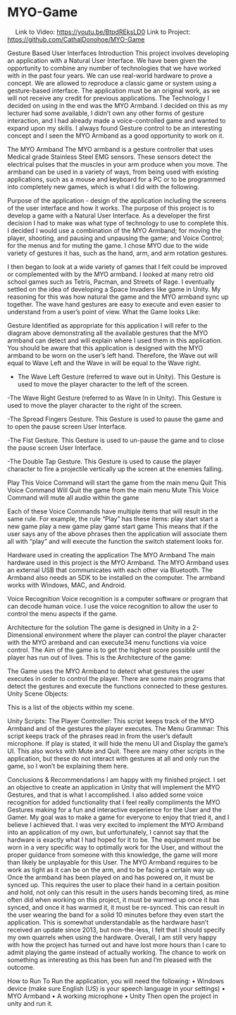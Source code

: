 # MYO-Game

 
Link to Video: https://youtu.be/BtpdREksLD0 
Link to Project: https://github.com/CathalDonohoe/MYO-Game

Gesture Based User Interfaces
Introduction
This project involves developing an application with a Natural User Interface. We have been given the opportunity to combine any number of technologies that we have worked with in the past four years. We can use real-world hardware to prove a concept. We are allowed to reproduce a classic game or system using a gesture-based interface. The application must be an original work, as we will not receive any credit for previous applications. The Technology I decided on using in the end was the MYO Armband. I decided on this as my lecturer had some available, I didn’t own any other forms of gesture interaction, and I had already made a voice-controlled game and wanted to expand upon my skills. I always found Gesture control to be an interesting concept and I seen the MYO Armband as a good opportunity to work on it.

The MYO Armband
The MYO armband is a gesture controller that uses Medical grade Stainless Steel EMG sensors. These sensors detect the electrical pulses that the muscles in your arm produce when you move. The armband can be used in a variety of ways, from being used with existing applications, such as a mouse and keyboard for a PC or to be programmed into completely new games, which is what I did with the following.

Purpose of the application - design of the application including the screens of the user interface and how it works.
The purpose of this project is to develop a game with a Natural User Interface. As a developer the first decision I had to make was what type of technology to use to complete this. I decided I would use a combination of the MYO Armband; for moving the player, shooting, and pausing and unpausing the game; and Voice Control; for the menus and for muting the game. I chose MYO due to the wide variety of gestures it has, such as the hand, arm, and arm rotation gestures. 
 
I then began to look at a wide variety of games that I felt could be improved or complemented with by the MYO armband. I looked at many retro old school games such as Tetris, Pacman, and Streets of Rage. I eventually settled on the idea of developing a Space Invaders like game in Unity. My reasoning for this was how natural the game and the MYO armband sync up together. The wave hand gestures are easy to execute and even easier to understand from a user’s point of view.
What the Game looks Like:

Gesture Identified as appropriate for this application 
I will refer to the diagram above demonstrating all the available gestures that the MYO armband can detect and will explain where I used them in this application. You should be aware that this application is designed with the MYO armband to be worn on the user’s left hand. Therefore, the Wave out will equal to Wave Left and the Wave in will be equal to the Wave right.

 - The Wave Left Gesture (referred to wave out in Unity). This Gesture is used to move the player character to the left of the screen.



-The Wave Right Gesture (referred to as Wave In in Unity). This Gesture is used to move the player character to the right of the screen.



-The Spread Fingers Gesture. This Gesture is used to pause the game and to open the pause screen User Interface.




-The Fist Gesture. This Gesture is used to un-pause the game and to close the pause screen User Interface.




-The Double Tap Gesture. This Gesture is used to cause the player character to fire a projectile vertically up the screen at the enemies falling.


Play	This Voice Command will start the game from the main menu
Quit	This Voice Command Will Quit the game from the main menu
Mute	This Voice Command will mute all audio within the game

Each of these Voice Commands have multiple items that will result in the same rule. For example, the rule “Play” has these items:
<item>play</item>
<item>start</item>
<item>start a new game</item>
<item>play a new game</item>
<item>play game</item>
<item>start game</item>
This means that if the user says any of the above phrases then the application will associate them all with “play” and will execute the function the switch statement looks for.
 

Hardware used in creating the application
The MYO Armband
The main hardware used in this project is the MYO Armband. The MYO Armband uses an external USB that communicates with each other via Bluetooth. The Armband also needs an SDK to be installed on the computer. The armband works with Windows, MAC, and Android.







Voice Recognition
Voice recognition is a computer software or program that can decode human voice. I use the voice recognition to allow the user to control the menu aspects if the game.
 

Architecture for the solution
The game is designed in Unity in a 2-Dimensional environment where the player can control the player character with the MYO armband and can execute34 menu functions via voice control. The Aim of the game is to get the highest score possible until the player has run out of lives. This is the Architecture of the game:












The Game uses the MYO Armband to detect what gestures the user executes in order to control the player. There are some main programs that detect the gestures and execute the functions connected to these gestures.
Unity Scene Objects:
 
This is a list of the objects within my scene.

Unity Scripts:
The Player Controller:
This script keeps track of the MYO Armband and of the gestures the player executes. 
The Menu Grammar:
This script keeps track of the phrases read in from the user’s default microphone. If play is stated, it will hide the menu UI and Display the game’s UI. This also works with Mute and Quit.
There are many other scripts in the application, but these do not interact with gestures at all and only run the game, so I won’t be explaining them here.  



Conclusions & Recommendations
I am happy with my finished project. I set an objective to create an application in Unity that will implement the MYO Gestures, and that is what I accomplished. I also added some voice recognition for added functionality that I feel really compliments the MYO Gestures making for a fun and interactive experience for the User and the Gamer. My goal was to make a game for everyone to enjoy that tried it, and I believe I achieved that.
I was very excited to implement the MYO Armband into an application of my own, but unfortunately, I cannot say that the hardware is exactly what I had hoped for it to be. The equipment must be worn in a very specific way to optimally work for the User, and without the proper guidance from someone with this knowledge, the game will more than likely be unplayable for this User. The MYO Armband requires to be work as tight as it can be on the arm, and to be facing a certain way up.
Once the armband has been played on and has powered on, it must be synced up. This requires the user to place their hand in a certain position and hold, not only can this result in the users hands becoming tired, as mine often did when working on this project, it must be warmed up once it has synced, and once it has warmed it, it must be re-synced. This can result in the user wearing the band for a solid 10 minutes before they even start the application. This is somewhat understandable as the hardware hasn’t received an update since 2013, but non-the-less, I felt that I should specify my own quarrels when using the hardware.
Overall, I am still very happy with how the project has turned out and have lost more hours than I care to admit playing the game instead of actually working. The chance to work on something as interesting as this has been fun and I’m pleased with the outcome.

How to Run
To Run the application, you will need the following:
•	Windows device (make sure English (US) is your speech language in your settings)
•	MYO Armband
•	A working microphone
•	Unity
Then open the project in unity and run it.
